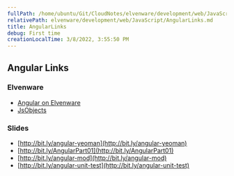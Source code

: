 ```yaml
---
fullPath: /home/ubuntu/Git/CloudNotes/elvenware/development/web/JavaScript/AngularLinks.md
relativePath: elvenware/development/web/JavaScript/AngularLinks.md
title: AngularLinks
debug: First time
creationLocalTime: 3/8/2022, 3:55:50 PM
---
```


<!-- toc -->
<!-- tocstop -->

## Angular Links

### Elvenware

- [Angular on Elvenware][angelf]
- [JsObjects][jsang]

[angelf]:http://www.elvenware.com/charlie/development/web/JavaScript/Angular.html
[jsang]:https://github.com/charliecalvert/JsObjects/tree/master/JavaScript/Design

### Slides

- [http://bit.ly/angular-yeoman](http://bit.ly/angular-yeoman)
- [http://bit.ly/AngularPart01](http://bit.ly/AngularPart01)
- [http://bit.ly/angular-mod](http://bit.ly/angular-mod)
- [http://bit.ly/angular-unit-test](http://bit.ly/angular-unit-test)